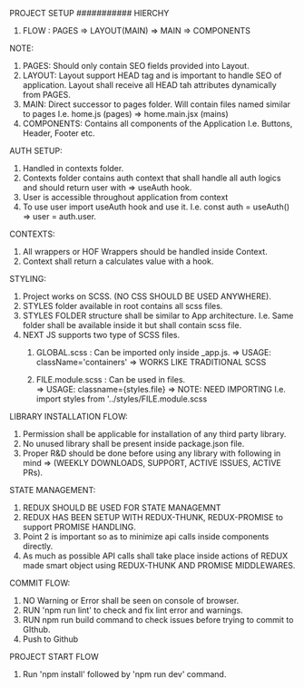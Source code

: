 PROJECT SETUP
###########
HIERCHY
1. FLOW : PAGES => LAYOUT(MAIN) => MAIN => COMPONENTS

NOTE: 
1. PAGES: Should only contain SEO fields provided into Layout.
2. LAYOUT: Layout support HEAD tag and is important to handle SEO of application. Layout shall receive all HEAD tah attributes dynamically from PAGES.
3. MAIN: Direct successor to pages folder. Will contain files named similar to pages I.e. home.js (pages) => home.main.jsx (mains)
4. COMPONENTS: Contains all components of the Application I.e. Buttons, Header, Footer etc.


AUTH SETUP:
1. Handled in contexts folder.
2. Contexts folder contains auth context that shall handle all auth logics and should return user with => useAuth hook.
3. User is accessible throughout application from context
4. To use user import useAuth hook and use it. I.e. const auth = useAuth() => user = auth.user.


CONTEXTS:
1. All wrappers or HOF Wrappers should be handled inside Context.
2. Context shall return a calculates value with a hook.


STYLING:
1. Project works on SCSS. (NO CSS SHOULD BE USED ANYWHERE).
2. STYLES folder available in root contains all scss files.
3. STYLES FOLDER structure shall be similar to App architecture. I.e. Same folder shall be available inside it but shall contain scss file.
3. NEXT JS supports two type of SCSS files.
    1. GLOBAL.scss : Can be imported only inside _app.js. 
        => USAGE: className='containers'
        => WORKS LIKE TRADITIONAL SCSS

    2. FILE.module.scss : Can be used in files.  
        => USAGE: classname={styles.file} 
        => NOTE: NEED IMPORTING I.e. import styles from '../styles/FILE.module.scss


LIBRARY INSTALLATION FLOW:
1. Permission shall be applicable for installation of any third party library.
2. No unused library shall be present inside package.json file.
3. Proper R&D should be done before using any library with following in mind => (WEEKLY DOWNLOADS, SUPPORT, ACTIVE ISSUES, ACTIVE PRs).


STATE MANAGEMENT:
1. REDUX SHOULD BE USED FOR STATE MANAGEMNT
2. REDUX HAS BEEN SETUP WITH REDUX-THUNK, REDUX-PROMISE to support PROMISE HANDLING.
3. Point 2 is important so as to minimize api calls inside components directly.
4. As much as possible API calls shall take place inside actions of REDUX made smart object using REDUX-THUNK AND PROMISE MIDDLEWARES.


COMMIT FLOW:
1. NO Warning or Error shall be seen on console of browser.
2. RUN 'npm run lint' to check and fix lint error and warnings.
3. RUN npm run build command to check issues before trying to commit to GIthub.
4. Push to Github


PROJECT START FLOW
1. Run 'npm install' followed by 'npm run dev' command.
